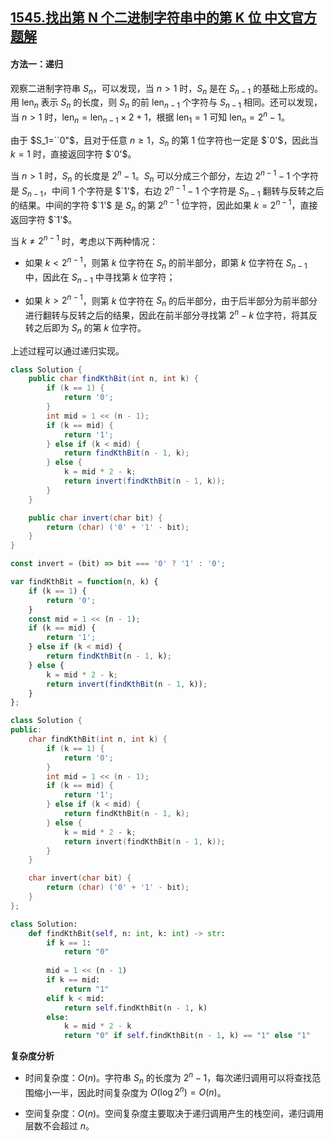## [1545.找出第 N 个二进制字符串中的第 K 位 中文官方题解](https://leetcode.cn/problems/find-kth-bit-in-nth-binary-string/solutions/100000/zhao-chu-di-n-ge-er-jin-zhi-zi-fu-chuan-zhong-de-2)

#### 方法一：递归

观察二进制字符串 $S_n$，可以发现，当 $n>1$ 时，$S_n$ 是在 $S_{n-1}$ 的基础上形成的。用 $\text{len}_n$ 表示 $S_n$ 的长度，则 $S_n$ 的前 $\text{len}_{n-1}$ 个字符与 $S_{n-1}$ 相同。还可以发现，当 $n>1$ 时，$\text{len}_n=\text{len}_{n-1} \times 2 + 1$，根据 $\text{len}_1=1$ 可知 $\text{len}_n=2^n-1$。

由于 $S_1=``0"$，且对于任意 $n \ge 1$，$S_n$ 的第 $1$ 位字符也一定是 $`0'$，因此当 $k=1$ 时，直接返回字符 $`0'$。

当 $n>1$ 时，$S_n$ 的长度是 $2^n-1$。$S_n$ 可以分成三个部分，左边 $2^{n-1}-1$ 个字符是 $S_{n-1}$，中间 $1$ 个字符是 $`1'$，右边 $2^{n-1}-1$ 个字符是 $S_{n-1}$ 翻转与反转之后的结果。中间的字符 $`1'$ 是 $S_n$ 的第 $2^{n-1}$ 位字符，因此如果 $k=2^{n-1}$，直接返回字符 $`1'$。

当 $k \ne 2^{n-1}$ 时，考虑以下两种情况：

- 如果 $k<2^{n-1}$，则第 $k$ 位字符在 $S_n$ 的前半部分，即第 $k$ 位字符在 $S_{n-1}$ 中，因此在 $S_{n-1}$ 中寻找第 $k$ 位字符；

- 如果 $k>2^{n-1}$，则第 $k$ 位字符在 $S_n$ 的后半部分，由于后半部分为前半部分进行翻转与反转之后的结果，因此在前半部分寻找第 $2^n-k$ 位字符，将其反转之后即为 $S_n$ 的第 $k$ 位字符。

上述过程可以通过递归实现。

```Java [sol1-Java]
class Solution {
    public char findKthBit(int n, int k) {
        if (k == 1) {
            return '0';
        }
        int mid = 1 << (n - 1);
        if (k == mid) {
            return '1';
        } else if (k < mid) {
            return findKthBit(n - 1, k);
        } else {
            k = mid * 2 - k;
            return invert(findKthBit(n - 1, k));
        }
    }

    public char invert(char bit) {
        return (char) ('0' + '1' - bit);
    }
}
```

```JavaScript [sol1-JavaScript]
const invert = (bit) => bit === '0' ? '1' : '0';

var findKthBit = function(n, k) {
    if (k == 1) {
        return '0';
    }
    const mid = 1 << (n - 1);
    if (k == mid) {
        return '1';
    } else if (k < mid) {
        return findKthBit(n - 1, k);
    } else {
        k = mid * 2 - k;
        return invert(findKthBit(n - 1, k));
    }
};
```

```cpp [sol1-C++]
class Solution {
public:
    char findKthBit(int n, int k) {
        if (k == 1) {
            return '0';
        }
        int mid = 1 << (n - 1);
        if (k == mid) {
            return '1';
        } else if (k < mid) {
            return findKthBit(n - 1, k);
        } else {
            k = mid * 2 - k;
            return invert(findKthBit(n - 1, k));
        }
    }

    char invert(char bit) {
        return (char) ('0' + '1' - bit);
    }
};
```

```Python [sol1-Python3]
class Solution:
    def findKthBit(self, n: int, k: int) -> str:
        if k == 1:
            return "0"
        
        mid = 1 << (n - 1)
        if k == mid:
            return "1"
        elif k < mid:
            return self.findKthBit(n - 1, k)
        else:
            k = mid * 2 - k
            return "0" if self.findKthBit(n - 1, k) == "1" else "1"
```

**复杂度分析**

- 时间复杂度：$O(n)$。字符串 $S_n$ 的长度为 $2^n-1$，每次递归调用可以将查找范围缩小一半，因此时间复杂度为 $O(\log 2^n)=O(n)$。

- 空间复杂度：$O(n)$。空间复杂度主要取决于递归调用产生的栈空间，递归调用层数不会超过 $n$。